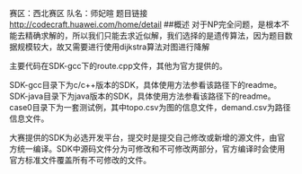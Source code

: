 赛区：西北赛区
队名：师妃暄
题目链接 http://codecraft.huawei.com/home/detail
##概述
对于NP完全问题，是根本不能去精确求解的，所以我们只能去求近似解，我们选择的是遗传算法，因为题目数据规模较大，故又需要进行使用dijkstra算法对图进行降解

主要代码在SDK-gcc下的route.cpp文件，其他为官方提供的。

SDK-gcc目录下为c/c++版本的SDK，具体使用方法参看该路径下的readme。
SDK-java目录下为java版本的SDK，具体使用方法参看该路径下的readme。
case0目录下为一套测试例，其中topo.csv为图的信息文件，demand.csv为路径信息文件。

大赛提供的SDK为必选开发平台，提交时是提交自己修改或新增的源文件，由官方统一编译。SDK中源码文件分为可修改和不可修改两部分，官方编译时会使用官方标准文件覆盖所有不可修改的文件。
